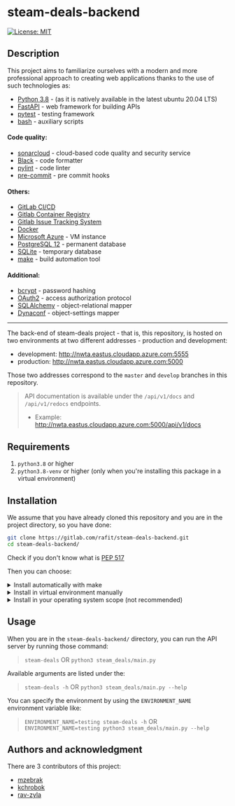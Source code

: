 # steam-deals-backend

[![License: MIT](https://img.shields.io/badge/License-MIT-yellow.svg)](https://opensource.org/licenses/MIT)

## Description

This project aims to familiarize ourselves with a modern and more professional approach to creating web applications
thanks to the use of such technologies as:

- [Python 3.8](https://docs.python.org/3.8/)  - (as it is natively available in the latest ubuntu 20.04 LTS)
- [FastAPI](https://fastapi.tiangolo.com/)  - web framework for building APIs
- [pytest](https://docs.pytest.org/en/6.2.x/index.html) - testing framework
- [bash](https://www.gnu.org/software/bash/manual/bash.html) - auxiliary scripts


#### Code quality:

- [sonarcloud](sonarcloud.io/) - cloud-based code quality and security service
- [Black](https://black.readthedocs.io/en/stable/) - code formatter
- [pylint](https://pylint.pycqa.org/en/latest/) - code linter
- [pre-commit](https://pre-commit.com/) - pre commit hooks


#### Others:

- [GitLab CI/CD](https://docs.gitlab.com/ee/ci/)
- [Gitlab Container Registry](https://docs.gitlab.com/ee/user/packages/container_registry/)
- [Gitlab Issue Tracking System](https://docs.gitlab.com/ee/topics/plan_and_track.html)
- [Docker](https://docs.docker.com/)
- [Microsoft Azure](https://azure.microsoft.com) - VM instance
- [PostgreSQL 12](https://www.postgresql.org/docs/12/index.html) - permanent database
- [SQLite](https://www.sqlite.org/docs.html) - temporary database
- [make](https://www.gnu.org/software/make/manual/make.html) - build automation tool


#### Additional:

- [bcrypt](https://passlib.readthedocs.io/en/stable/lib/passlib.hash.bcrypt.html) - password hashing
- [OAuth2](https://oauth.net/2/) - access authorization protocol
- [SQLAlchemy](https://docs.sqlalchemy.org/en/14/orm/) - object-relational mapper
- [Dynaconf](https://www.dynaconf.com/) - object-settings mapper

---

The back-end of steam-deals project - that is, this repository, is hosted on two environments at two different
addresses - production and development:

- development: http://nwta.eastus.cloudapp.azure.com:5555
- production: http://nwta.eastus.cloudapp.azure.com:5000

Those two addresses correspond to the `master` and `develop` branches in this repository.

> API documentation is available under the `/api/v1/docs` and `/api/v1/redocs` endpoints.
> - Example: http://nwta.eastus.cloudapp.azure.com:5000/api/v1/docs

## Requirements

1. `python3.8` or higher
2. `python3.8-venv` or higher (only when you're installing this package in a virtual environment)

## Installation

We assume that you have already cloned this repository and you are in the project directory, so you have done:

```bash
git clone https://gitlab.com/rafit/steam-deals-backend.git
cd steam-deals-backend/
```

Check if you don't know what is [PEP 517](https://setuptools.pypa.io/en/latest/build_meta.html?highlight=pep%20517)

Then you can choose:
<details>
<summary>Install automatically with make</summary>

> You can check available commands with `make` or `make help`.\
> There are several variations of installation - all using a virtual environment installed in the `venv/` directory.
>
> For example if you want to build entire project with `development tools`:
> ```bash
> make build-dev       # Create virtual environment in the `venv/` directory and build the package with development tools
> . venv/bin/activate  # Activate virtual environment
> ```
</details>

<details>
<summary>Install in virtual environment manually</summary>

> -   <details>
>     <summary>Use PEP 517 - install everything automatically  </summary>
>
>     ```bash
>     pip3 install build                          # Install PyPA correct PEP 517 build frontend
>     python3.8 -m build --wheel                  # Build the package in an isolated environment, generating a wheel in the directory `dist/`
>     python3.8 -m venv venv/                     # Create virtual environment in the `venv/` directory
>     . venv/bin/activate                         # Activate it
>     find dist/ -name *.whl | xargs pip install  # Find `steam-deals` .whl in the `dist/` directory and install it
>     ```
>
>     </details>
>
> -   <details>
>     <summary>Upgrade your system packages and install as editable</summary>
>
>     ```bash
>     python3.8 -m venv venv/               # Create virtual environment in the `./venv/` directory
>     . venv/bin/activate                   # Activate it
>     pip3 install -U pip setuptools wheel  # Upgrade your packages used for building
>     pip3 install -e .                     # Install `steam-deals` as editable
>     ```
>
>    </details>

</details>

<details>
<summary>Install in your operating system scope (not recommended)</summary>

> Do as above, but just omit the following parts:
>
> ```bash
> pip3 install build
> pythom3.8 -m build --wheel
> python3.8 -m venv venv/
> . venv/bin/activate
> ```

</details>

## Usage

When you are in the `steam-deals-backend/` directory, you can run the API server by running those command:

> `steam-deals` OR `python3 steam_deals/main.py`

Available arguments are listed under the:

> `steam-deals -h` OR `python3 steam_deals/main.py --help`

You can specify the environment by using the `ENVIRONMENT_NAME` environment variable like:

> `ENVIRONMENT_NAME=testing steam-deals -h` OR `ENVIRONMENT_NAME=testing python3 steam_deals/main.py --help`

## Authors and acknowledgment

There are 3 contributors of this project:

- [mzebrak](https://gitlab.com/mzebrak)
- [kchrobok](https://github.com/Avsterx9)
- [rav-zyla](https://gitlab.com/rav-zyla)
